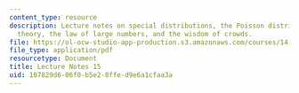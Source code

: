 ```yaml
---
content_type: resource
description: Lecture notes on special distributions, the Poisson distribution, asymptotic
  theory, the law of large numbers, and the wisdom of crowds.
file: https://ol-ocw-studio-app-production.s3.amazonaws.com/courses/14-30-introduction-to-statistical-methods-in-economics-spring-2009/107829d606f0b5e28ffed9e6a1cfaa3a_MIT14_30s09_lec15.pdf
file_type: application/pdf
resourcetype: Document
title: Lecture Notes 15
uid: 107829d6-06f0-b5e2-8ffe-d9e6a1cfaa3a
---
```

